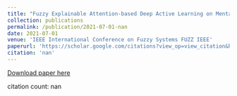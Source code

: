 ```yaml
---
title: "Fuzzy Explainable Attention-based Deep Active Learning on Mental-Health Data"
collection: publications
permalink: /publication/2021-07-01-nan
date: 2021-07-01
venue: 'IEEE International Conference on Fuzzy Systems FUZZ IEEE'
paperurl: 'https://scholar.google.com/citations?view_op=view_citation&hl=en&user=CCckbEUAAAAJ&citation_for_view=CCckbEUAAAAJ:08ZZubdj9fEC'
citation: 'nan'
---
```

[Download paper here](https://scholar.google.com/citations?view_op=view_citation&hl=en&user=CCckbEUAAAAJ&citation_for_view=CCckbEUAAAAJ:08ZZubdj9fEC)

citation count: nan